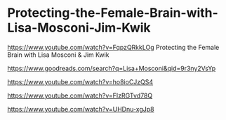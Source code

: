 # Protecting-the-Female-Brain-with-Lisa-Mosconi-Jim-Kwik
https://www.youtube.com/watch?v=FqpzQRkkLOg Protecting the Female Brain with Lisa Mosconi &amp; Jim Kwik

https://www.goodreads.com/search?q=Lisa+Mosconi&qid=9r3ny2VsYp

https://www.youtube.com/watch?v=ho8ioCJzQS4

https://www.youtube.com/watch?v=FIzRGTvd78Q

https://www.youtube.com/watch?v=UHDnu-xgJp8
